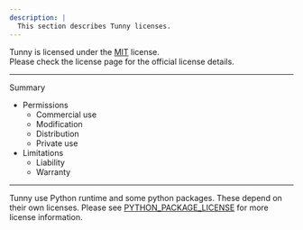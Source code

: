 ```yaml
---
description: |
  This section describes Tunny licenses.
---
```


Tunny is licensed under the
[MIT](https://github.com/hrntsm/Tunny/blob/main/LICENSE) license.\
Please check the license page for the official license details.

---

Summary

- Permissions
  - Commercial use
  - Modification
  - Distribution
  - Private use
- Limitations
  - Liability
  - Warranty

---

Tunny use Python runtime and some python packages. These depend on their own
licenses. Please see
[PYTHON_PACKAGE_LICENSE](https://github.com/hrntsm/Tunny/blob/main/PYTHON_PACKAGE_LICENSES)
for more license information.
